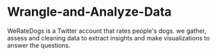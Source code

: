# Wrangle-and-Analyze-Data
WeRateDogs is a Twitter account that rates people's dogs. we gather, assess and cleaning data to extract insights and make visualizations to answer the questions.
